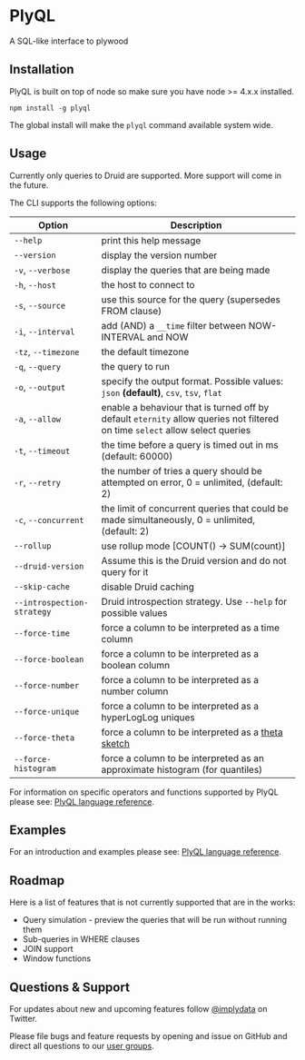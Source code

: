 # PlyQL

A SQL-like interface to plywood

## Installation

PlyQL is built on top of node so make sure you have node >= 4.x.x installed.

```
npm install -g plyql
```

The global install will make the `plyql` command available system wide.

## Usage

Currently only queries to Druid are supported. More support will come in the future. 

The CLI supports the following options:

Option                     | Description
---------------------------|-----------------------------------------
`--help`                   | print this help message
`--version`                | display the version number
`-v`, `--verbose`          | display the queries that are being made
`-h`, `--host`             | the host to connect to
`-s`, `--source`           | use this source for the query (supersedes FROM clause)
`-i`, `--interval`         | add (AND) a `__time` filter between NOW-INTERVAL and NOW
`-tz`, `--timezone`        | the default timezone
`-q`, `--query`            | the query to run
`-o`, `--output`           | specify the output format. Possible values: `json` **(default)**, `csv`, `tsv`, `flat`
`-a`, `--allow`            | enable a behaviour that is turned off by default `eternity` allow queries not filtered on time `select` allow select queries
`-t`, `--timeout`          | the time before a query is timed out in ms (default: 60000)
`-r`, `--retry`            | the number of tries a query should be attempted on error, 0 = unlimited, (default: 2)
`-c`, `--concurrent`       | the limit of concurrent queries that could be made simultaneously, 0 = unlimited, (default: 2)
`--rollup`                 | use rollup mode [COUNT() -> SUM(count)]
`--druid-version`          | Assume this is the Druid version and do not query for it
`--skip-cache`             | disable Druid caching
`--introspection-strategy` | Druid introspection strategy. Use `--help` for possible values
`--force-time`             | force a column to be interpreted as a time column
`--force-boolean`          | force a column to be interpreted as a boolean column
`--force-number`           | force a column to be interpreted as a number column
`--force-unique`           | force a column to be interpreted as a hyperLogLog uniques
`--force-theta`            | force a column to be interpreted as a [theta sketch](http://druid.io/docs/latest/development/extensions-core/datasketches-aggregators.html)
`--force-histogram`        | force a column to be interpreted as an approximate histogram (for quantiles)

For information on specific operators and functions supported by PlyQL please see: [PlyQL language reference](http://plywood.imply.io/plyql).

## Examples

For an introduction and examples please see: [PlyQL language reference](http://plywood.imply.io/plyql#examples).

## Roadmap

Here is a list of features that is not currently supported that are in the works:

* Query simulation - preview the queries that will be run without running them
* Sub-queries in WHERE clauses  
* JOIN support
* Window functions

## Questions & Support

For updates about new and upcoming features follow [@implydata](https://twitter.com/implydata) on Twitter.
                             
Please file bugs and feature requests by opening and issue on GitHub and direct all questions to our [user groups](https://groups.google.com/forum/#!forum/imply-user-group).
